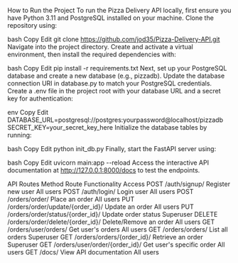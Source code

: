 How to Run the Project
To run the Pizza Delivery API locally, first ensure you have Python 3.11 and PostgreSQL installed on your machine. Clone the repository using:

bash
Copy
Edit
git clone https://github.com/jod35/Pizza-Delivery-API.git
Navigate into the project directory. Create and activate a virtual environment, then install the required dependencies with:

bash
Copy
Edit
pip install -r requirements.txt
Next, set up your PostgreSQL database and create a new database (e.g., pizzadb). Update the database connection URI in database.py to match your PostgreSQL credentials. Create a .env file in the project root with your database URL and a secret key for authentication:

env
Copy
Edit
DATABASE_URL=postgresql://postgres:yourpassword@localhost/pizzadb
SECRET_KEY=your_secret_key_here
Initialize the database tables by running:

bash
Copy
Edit
python init_db.py
Finally, start the FastAPI server using:

bash
Copy
Edit
uvicorn main:app --reload
Access the interactive API documentation at http://127.0.0.1:8000/docs to test the endpoints.

API Routes
Method	Route	Functionality	Access
POST	/auth/signup/	Register new user	All users
POST	/auth/login/	Login user	All users
POST	/orders/order/	Place an order	All users
PUT	/orders/order/update/{order_id}/	Update an order	All users
PUT	/orders/order/status/{order_id}/	Update order status	Superuser
DELETE	/orders/order/delete/{order_id}/	Delete/Remove an order	All users
GET	/orders/user/orders/	Get user's orders	All users
GET	/orders/orders/	List all orders	Superuser
GET	/orders/orders/{order_id}/	Retrieve an order	Superuser
GET	/orders/user/order/{order_id}/	Get user's specific order	All users
GET	/docs/	View API documentation	All users
